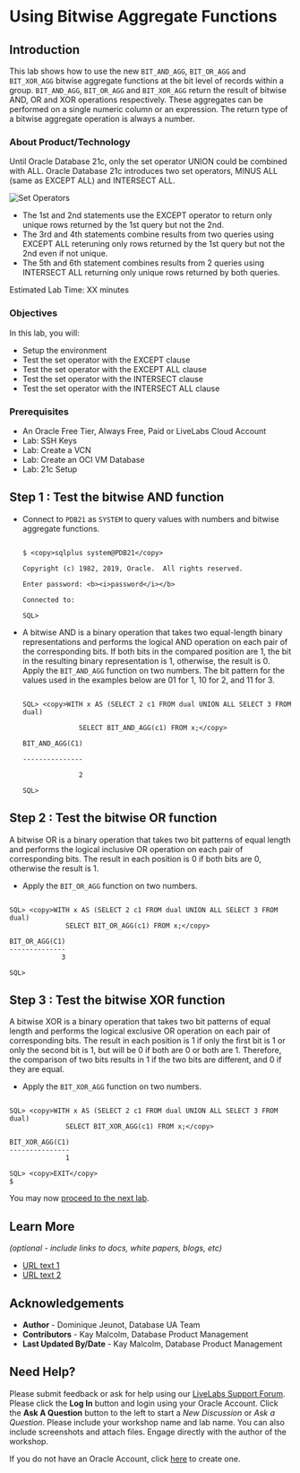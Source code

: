 # Using Bitwise Aggregate Functions

## Introduction
This lab shows how to use the new `BIT_AND_AGG`, `BIT_OR_AGG` and `BIT_XOR_AGG` bitwise aggregate functions at the bit level of records within a group. `BIT_AND_AGG`, `BIT_OR_AGG` and `BIT_XOR_AGG` return the result of bitwise AND, OR and XOR operations respectively. These aggregates can be performed on a single numeric column or an expression. The return type of a bitwise aggregate operation is always a number.

### About Product/Technology
Until Oracle Database 21c, only the set operator UNION could be combined with ALL. Oracle Database 21c introduces two set operators, MINUS ALL (same as EXCEPT ALL) and INTERSECT ALL.

 ![Set Operators](images/set-operators.png "Set Operators")

- The 1st and 2nd statements use the EXCEPT operator to return only unique rows returned by the 1st query but not the 2nd.  
- The 3rd and 4th statements combine results from two queries using EXCEPT ALL reteruning only rows returned by the 1st query but not the 2nd even if not unique.
- The 5th and 6th statement combines results from 2 queries using INTERSECT ALL returning only unique rows returned by both queries.


Estimated Lab Time: XX minutes

### Objectives
In this lab, you will:
* Setup the environment
* Test the set operator with the EXCEPT clause
* Test the set operator with the EXCEPT ALL clause
* Test the set operator with the INTERSECT clause
* Test the set operator with the INTERSECT ALL clause

### Prerequisites

* An Oracle Free Tier, Always Free, Paid or LiveLabs Cloud Account
* Lab: SSH Keys
* Lab: Create a VCN
* Lab: Create an OCI VM Database
* Lab: 21c Setup


## Step 1 : Test the bitwise AND function

- Connect to `PDB21` as `SYSTEM` to query values with numbers and bitwise aggregate functions.

  
  ```
  
  $ <copy>sqlplus system@PDB21</copy>
  
  Copyright (c) 1982, 2019, Oracle.  All rights reserved.
  
  Enter password: <b><i>password</i></b>
  
  Connected to:
  
  SQL>
  
  ```

- A bitwise AND is a binary operation that takes two equal-length binary representations and performs the logical AND operation on each pair of the corresponding bits. If both bits in the compared position are 1, the bit in the resulting binary representation is 1, otherwise, the result is 0. Apply the `BIT_AND_AGG` function on two numbers. The bit pattern for the values used in the examples below are 01 for 1, 10 for 2, and 11 for 3.

  
  ```
  
  SQL> <copy>WITH x AS (SELECT 2 c1 FROM dual UNION ALL SELECT 3 FROM dual) 
  
                SELECT BIT_AND_AGG(c1) FROM x;</copy>
  
  BIT_AND_AGG(C1)
  
  ---------------
  
                2
  
  SQL>
  
  ```

## Step 2 : Test the bitwise OR function

A bitwise OR is a binary operation that takes two bit patterns of equal length and performs the logical inclusive OR operation on each pair of corresponding bits. The result in each position is 0 if both bits are 0, otherwise the result is 1.

- Apply the `BIT_OR_AGG` function on two numbers.

```

SQL> <copy>WITH x AS (SELECT 2 c1 FROM dual UNION ALL SELECT 3 FROM dual) 
              SELECT BIT_OR_AGG(c1) FROM x;</copy>

BIT_OR_AGG(C1)
--------------
             3

SQL>

```

## Step 3 : Test the bitwise XOR function

A bitwise XOR is a binary operation that takes two bit patterns of equal length and performs the logical exclusive OR operation on each pair of corresponding bits. The result in each position is 1 if only the first bit is 1 or only the second bit is 1, but will be 0 if both are 0 or both are 1. Therefore, the comparison of two bits results in 1 if the two bits are different, and 0 if they are equal. 

- Apply the `BIT_XOR_AGG` function on two numbers.

```

SQL> <copy>WITH x AS (SELECT 2 c1 FROM dual UNION ALL SELECT 3 FROM dual) 
              SELECT BIT_XOR_AGG(c1) FROM x;</copy>

BIT_XOR_AGG(C1)
---------------
              1

SQL> <copy>EXIT</copy>
$

```


You may now [proceed to the next lab](#next).

## Learn More

*(optional - include links to docs, white papers, blogs, etc)*

* [URL text 1](http://docs.oracle.com)
* [URL text 2](http://docs.oracle.com)

## Acknowledgements
* **Author** - Dominique Jeunot, Database UA Team
* **Contributors** -  Kay Malcolm, Database Product Management
* **Last Updated By/Date** -  Kay Malcolm, Database Product Management

## Need Help?
Please submit feedback or ask for help using our [LiveLabs Support Forum](https://community.oracle.com/tech/developers/categories/livelabsdiscussions). Please click the **Log In** button and login using your Oracle Account. Click the **Ask A Question** button to the left to start a *New Discussion* or *Ask a Question*.  Please include your workshop name and lab name.  You can also include screenshots and attach files.  Engage directly with the author of the workshop.

If you do not have an Oracle Account, click [here](https://profile.oracle.com/myprofile/account/create-account.jspx) to create one.
